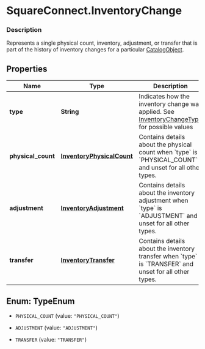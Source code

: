 # SquareConnect.InventoryChange

### Description

Represents a single physical count, inventory, adjustment, or transfer that is part of the history of inventory changes for a particular [CatalogObject](#type-catalogobject).

## Properties
Name | Type | Description | Notes
------------ | ------------- | ------------- | -------------
**type** | **String** | Indicates how the inventory change was applied. See [InventoryChangeType](#type-inventorychangetype) for possible values | [optional] 
**physical_count** | [**InventoryPhysicalCount**](InventoryPhysicalCount.md) | Contains details about the physical count when &#x60;type&#x60; is &#x60;PHYSICAL_COUNT&#x60; and unset for all other types. | [optional] 
**adjustment** | [**InventoryAdjustment**](InventoryAdjustment.md) | Contains details about the inventory adjustment when &#x60;type&#x60; is &#x60;ADJUSTMENT&#x60; and unset for all other types. | [optional] 
**transfer** | [**InventoryTransfer**](InventoryTransfer.md) | Contains details about the inventory transfer when &#x60;type&#x60; is &#x60;TRANSFER&#x60; and unset for all other types. | [optional] 


<a name="TypeEnum"></a>
## Enum: TypeEnum


* `PHYSICAL_COUNT` (value: `"PHYSICAL_COUNT"`)

* `ADJUSTMENT` (value: `"ADJUSTMENT"`)

* `TRANSFER` (value: `"TRANSFER"`)




